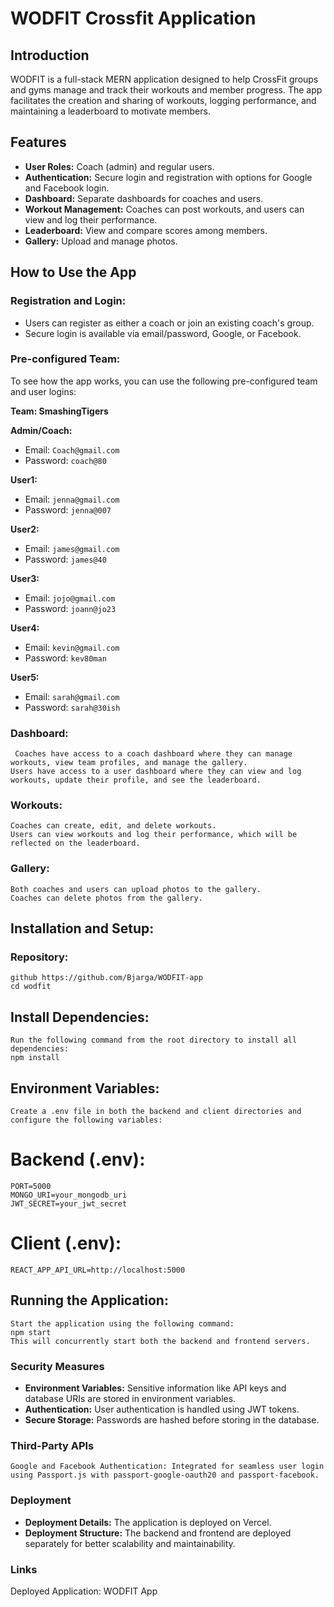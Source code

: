 # WODFIT Crossfit Application

## Introduction

WODFIT is a full-stack MERN application designed to help CrossFit groups and gyms manage and track their workouts and member progress. The app facilitates the creation and sharing of workouts, logging performance, and maintaining a leaderboard to motivate members.

## Features

- **User Roles:** Coach (admin) and regular users.
- **Authentication:** Secure login and registration with options for Google and Facebook login.
- **Dashboard:** Separate dashboards for coaches and users.
- **Workout Management:** Coaches can post workouts, and users can view and log their performance.
- **Leaderboard:** View and compare scores among members.
- **Gallery:** Upload and manage photos.

## How to Use the App

### Registration and Login:

- Users can register as either a coach or join an existing coach's group.
- Secure login is available via email/password, Google, or Facebook.

### Pre-configured Team:

To see how the app works, you can use the following pre-configured team and user logins:

**Team: SmashingTigers**

**Admin/Coach:**

- Email: `Coach@gmail.com`
- Password: `coach@80`

**User1:**

- Email: `jenna@gmail.com`
- Password: `jenna@007`

**User2:**

- Email: `james@gmail.com`
- Password: `james@40`

**User3:**

- Email: `jojo@gmail.com`
- Password: `joann@jo23`

**User4:**

- Email: `kevin@gmail.com`
- Password: `kev80man`

**User5:**

- Email: `sarah@gmail.com`
- Password: `sarah@30ish`

### Dashboard:

     Coaches have access to a coach dashboard where they can manage workouts, view team profiles, and manage the gallery.
    Users have access to a user dashboard where they can view and log workouts, update their profile, and see the leaderboard.

### Workouts:

    Coaches can create, edit, and delete workouts.
    Users can view workouts and log their performance, which will be reflected on the leaderboard.

### Gallery:

    Both coaches and users can upload photos to the gallery.
    Coaches can delete photos from the gallery.

## Installation and Setup:

### Repository:

    github https://github.com/Bjarga/WODFIT-app
    cd wodfit

## Install Dependencies:

    Run the following command from the root directory to install all dependencies:
    npm install

## Environment Variables:

    Create a .env file in both the backend and client directories and configure the following variables:

# Backend (.env):

    PORT=5000
    MONGO_URI=your_mongodb_uri
    JWT_SECRET=your_jwt_secret

# Client (.env):

    REACT_APP_API_URL=http://localhost:5000

## Running the Application:

    Start the application using the following command:
    npm start
    This will concurrently start both the backend and frontend servers.

### Security Measures

- **Environment Variables:** Sensitive information like API keys and database URIs are stored in environment variables.
- **Authentication:** User authentication is handled using JWT tokens.
- **Secure Storage:** Passwords are hashed before storing in the database.

### Third-Party APIs

    Google and Facebook Authentication: Integrated for seamless user login using Passport.js with passport-google-oauth20 and passport-facebook.

### Deployment

- **Deployment Details:** The application is deployed on Vercel.
- **Deployment Structure:** The backend and frontend are deployed separately for better scalability and maintainability.

### Links

Deployed Application: WODFIT App
